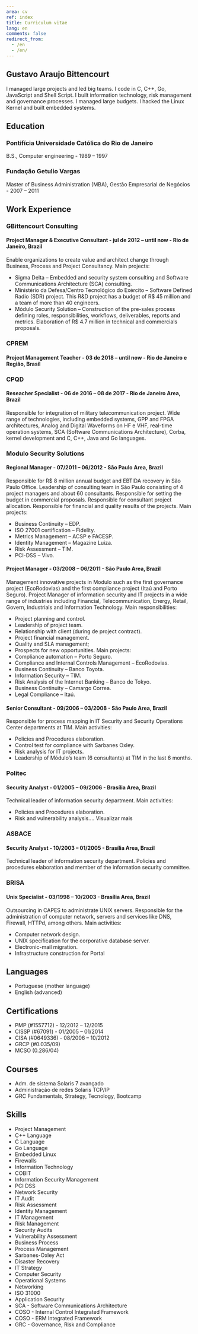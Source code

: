 ```yaml
---
area: cv
ref: index
title: Curriculum vitae
lang: en
comments: false
redirect_from: 
  - /en
  - /en/
---
```


## Gustavo Araujo Bittencourt

I managed large projects and led big teams. I code in C, C++, Go, JavaScript and Shell Script. I built information technology, risk management and governance processes. I managed large budgets. I hacked the Linux Kernel and built embedded systems.

## Education

### Pontifícia Universidade Católica do Rio de Janeiro 

B.S., Computer engineering - 1989 – 1997

### Fundação Getulio Vargas

Master of Business Administration (MBA), Gestão Empresarial de Negócios - 2007 – 2011

## Work Experience

### GBittencourt Consulting

#### Project Manager & Executive Consultant - jul de 2012 – until now - Rio de Janeiro, Brazil

Enable organizations to create value and architect change through Business, Process and Project Consultancy. Main projects:
- Sigma Delta – Embedded and security system consulting and Software Communications Architecture (SCA) consulting.
- Ministério da Defesa/Centro Tecnológico do Exército – Software Defined Radio (SDR) project. This R&D project has a budget of R$ 45 million and a team of more than 40 engineers.
- Módulo Security Solution – Construction of the pre-sales process defining roles, responsibilities, workflows, deliverables, reports and metrics. Elaboration of R$ 4.7 million in technical and commercials proposals.

### CPREM 

#### Project Management Teacher - 03 de 2018 – until now - Rio de Janeiro e Região, Brasil

### CPQD

#### Reseacher Specialist - 06 de 2016 – 08 de 2017 - Rio de Janeiro Area, Brazil

Responsible for integration of military telecommunication project. Wide range of technologies, including embedded systems, GPP and FPGA architectures, Analog and Digital Waveforms on HF e VHF, real-time operation systems, SCA (Software Communications Architecture), Corba, kernel development and C, C++, Java and Go languages.

### Modulo Security Solutions

#### Regional Manager - 07/2011 – 06/2012 - São Paulo Area, Brazil

Responsible for R$ 8 million annual budget and EBTIDA recovery in São Paulo Office. Leadership of consulting team in São Paulo consisting of 4 project managers and about 60 consultants. Responsible for setting the budget in commercial proposals. Responsible for consultant project allocation. Responsible for financial and quality results of the projects. Main projects:
- Business Continuity – EDP.
- ISO 27001 certification – Fidelity.
- Metrics Management – ACSP e FACESP.
- Identity Management – Magazine Luiza.
- Risk Assessment – TIM.
- PCI-DSS – Vivo.

#### Project Manager - 03/2008 – 06/2011 - São Paulo Area, Brazil

Management innovative projects in Modulo such as the first governance project (EcoRodovias) and the first compliance project (Itaú and Porto Seguro).
Project Manager of information security and IT projects in a wide range of industries including Financial, Telecommunication, Energy, Retail, Govern, Industrials and Information Technology. Main responsibilities:
- Project planning and control.
- Leadership of project team.
- Relationship with client (during de project contract).
- Project financial management.
- Quality and SLA management; 
- Prospects for new opportunities.
Main projects:
- Compliance automation – Porto Seguro.
- Compliance and Internal Controls Management – EcoRodovias. 
- Business Continuity – Banco Toyota.
- Information Security – TIM.
- Risk Analysis of the Internet Banking – Banco de Tokyo.
- Business Continuity – Camargo Correa.
- Legal Compliance – Itaú.

#### Senior Consultant - 09/2006 – 03/2008 - São Paulo Area, Brazil

Responsible for process mapping in IT Security and Security Operations Center departments at TIM. Main activities:
- Policies and Procedures elaboration.
- Control test for compliance with Sarbanes Oxley.
- Risk analysis for IT projects.
- Leadership of Módulo’s team (6 consultants) at TIM in the last 6 months.

### Politec

#### Security Analyst - 01/2005 – 09/2006 - Brasília Area, Brazil

Technical leader of information security department. Main activities:
- Policies and Procedures elaboration. 
- Risk and vulnerability analysis.... Visualizar mais

### ASBACE

#### Security Analyst - 10/2003 – 01/2005 - Brasília Area, Brazil

Technical leader of information security department. Policies and procedures elaboration and member of the information security committee.

### BRISA

#### Unix Specialist - 03/1998 – 10/2003 - Brasília Area, Brazil

Outsourcing in CAPES to administrate UNIX servers. Responsible for the administration of computer network, servers and services like DNS, Firewall, HTTPd, among others. Main activities:
- Computer network design.
- UNIX specification for the corporative database server.
- Electronic-mail migration. 
- Infrastructure construction for Portal 

## Languages

- Portuguese (mother language)
- English (advanced)

## Certifications

- PMP (#1557712) - 12/2012 – 12/2015
- CISSP (#67091) - 01/2005 – 01/2014
- CISA (#0649336) - 08/2006 – 10/2012
- GRCP (#0.035/09)
- MCSO (0.286/04)

## Courses

- Adm. de sistema Solaris 7 avançado
- Administração de redes Solaris TCP/IP
- GRC Fundamentals, Strategy, Tecnology, Bootcamp

## Skills

* Project Management
* C++ Language
* C Language
* Go Language
* Embedded Linux
* Firewalls
* Information Technology
* COBIT
* Information Security Management
* PCI DSS
* Network Security
* IT Audit
* Risk Assessment
* Identity Management
* IT Management
* Risk Management
* Security Audits
* Vulnerability Assessment
* Business Process
* Process Management
* Sarbanes-Oxley Act
* Disaster Recovery
* IT Strategy
* Computer Security
* Operational Systems
* Networking
* ISO 31000
* Application Security
* SCA - Software Communications Architecture
* COSO - Internal Control Integrated Framework
* COSO - ERM Integrated Framework
* GRC - Governance, Risk and Compliance